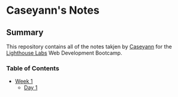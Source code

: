 # Caseyann's Notes
## Summary
This repository contains all of the notes takjen by [Caseyann](https://github.com/gloryandgoore) for the [Lighthouse Labs](https://www.lighthouselabs.ca/en) Web Development Bootcamp.
### Table of Contents
* [Week 1](/Week_1)
  * [Day 1](/Week_1/Day_1)
